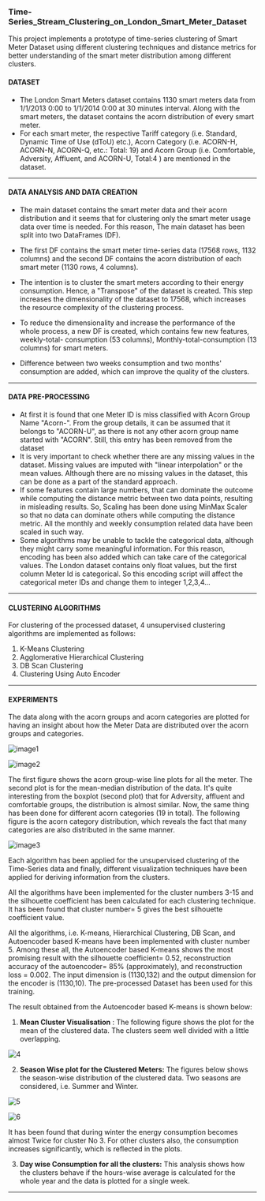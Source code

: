 ### Time-Series_Stream_Clustering_on_London_Smart_Meter_Dataset
This project implements a prototype of time-series clustering of Smart Meter Dataset using different clustering techniques and distance metrics for better understanding of the smart meter distribution among different clusters.

#### DATASET
* The London Smart Meters dataset contains 1130 smart meters data from 1/1/2013 0:00 to 1/1/2014 0:00 at 30 minutes interval. Along with the smart meters, the dataset contains the acorn distribution of every smart meter.
* For each smart meter, the respective Tariff category (i.e. Standard, Dynamic Time of Use (dToU) etc.), Acorn Category (i.e. ACORN-H, ACORN-N, ACORN-Q, etc.: Total: 19) and Acorn Group (i.e. Comfortable, Adversity, Affluent, and ACORN-U, Total:4 ) are mentioned in the dataset.
----------------------------------------------------------

#### DATA ANALYSIS AND DATA CREATION

* The main dataset contains the smart meter data and their acorn distribution and it seems that for clustering only the smart meter usage data over time is needed. For this reason, The main dataset has been split into two DataFrames (DF).

* The first DF contains the smart meter time-series data (17568 rows, 1132 columns) and the second DF contains the acorn distribution of each smart meter (1130 rows, 4 columns).

* The intention is to cluster the smart meters according to their energy consumption. Hence, a "Transpose" of the dataset is created. This step increases the dimensionality of the dataset to 17568, which increases the resource complexity of the clustering process.

* To reduce the dimensionality and increase the performance of the whole process, a new DF is created, which contains few new features, weekly-total- consumption (53 columns), Monthly-total-consumption (13 columns) for smart meters.

* Difference between two weeks consumption and two months' consumption are added, which can improve the quality of the clusters.
-----------------------------------------------------------------

#### DATA PRE-PROCESSING
* At first it is found that one Meter ID is miss classified with Acorn Group Name "Acorn-". From the group details, it can be assumed that it belongs to "ACORN-U", as there is not any other acorn group name started with "ACORN". Still, this entry has been removed from the dataset
* It is very important to check whether there are any missing values in the dataset. Missing values are imputed with "linear interpolation" or the mean values. Although there are no missing values in the dataset, this can be done as a part of the standard approach.
* If some features contain large numbers, that can dominate the outcome while computing the distance metric between two data points, resulting in misleading results. So, Scaling has been done using MinMax Scaler so that no data can dominate others while computing the distance metric. All the monthly and weekly consumption related data have been scaled in such way.
* Some algorithms may be unable to tackle the categorical data, although they might carry some meaningful information. For this reason, encoding has been also added which can take care of the categorical values. The London dataset contains only float values, but the first column Meter Id is categorical. So this encoding script will affect the categorical meter IDs and change them to integer 1,2,3,4...
-----------------------------------------------------------


#### CLUSTERING ALGORITHMS
For clustering of the processed dataset, 4 unsupervised clustering algorithms are implemented as follows:

1.	K-Means Clustering
2.	Agglomerative Hierarchical Clustering
3.	DB Scan Clustering
4.	Clustering Using Auto Encoder
----------------------------------------------------------


#### EXPERIMENTS

The data along with the acorn groups and acorn categories are plotted for having an insight about how the Meter Data are distributed over the acorn groups and categories.

![image1](https://github.com/Niloy-Chakraborty/Time-Series_Stream_Clustering_on_London_Smart_Meter_Dataset/blob/master/IMAGES/image1.jpeg)


![image2](https://github.com/Niloy-Chakraborty/Time-Series_Stream_Clustering_on_London_Smart_Meter_Dataset/blob/master/IMAGES/image2.png)

The first figure shows the acorn group-wise line plots for all the meter. The second plot is for the mean-median distribution of the data. It's quite interesting from the boxplot (second plot) that for Adversity, affluent and comfortable groups, the distribution is almost similar. Now, the same thing has been done for different acorn categories (19 in total). The following figure is the acorn category distribution, which reveals the fact that many categories are also distributed in the same manner.

![image3](https://github.com/Niloy-Chakraborty/Time-Series_Stream_Clustering_on_London_Smart_Meter_Dataset/blob/master/IMAGES/image3.png)

Each algorithm has been applied for the unsupervised clustering of the Time-Series data and finally, different visualization techniques have been applied for deriving information from the clusters.

All the algorithms have been implemented for the cluster numbers 3-15 and the silhouette coefficient has been calculated for each clustering technique. It has been found that cluster number= 5 gives the best silhouette coefficient value.


All the algorithms, i.e. K-means, Hierarchical Clustering, DB Scan, and Autoencoder based K-means have been implemented with cluster number 5. Among these all, the Autoencoder based K-means shows the most promising result with the silhouette coefficient= 0.52, reconstruction accuracy of the autoencoder= 85% (approximately), and reconstruction loss = 0.002. The input dimension is (1130,132) and the output dimension for the encoder is (1130,10). The pre-processed Dataset has been used for this training.

The result obtained from the Autoencoder based K-means is shown below:

1. **Mean Cluster Visualisation** : The following figure shows the plot for the mean of the clustered data. The clusters seem well divided with a little overlapping.

![4](https://github.com/Niloy-Chakraborty/Time-Series_Stream_Clustering_on_London_Smart_Meter_Dataset/blob/master/IMAGES/image4.jpeg)


2. **Season Wise plot for the Clustered Meters:** The figures below shows the season-wise distribution of the clustered data. Two seasons are considered, i.e. Summer and Winter.

![5](https://github.com/Niloy-Chakraborty/Time-Series_Stream_Clustering_on_London_Smart_Meter_Dataset/blob/master/IMAGES/image5.jpeg)

![6](https://github.com/Niloy-Chakraborty/Time-Series_Stream_Clustering_on_London_Smart_Meter_Dataset/blob/master/IMAGES/image6.jpeg)

It has been found that during winter the energy consumption becomes almost Twice for cluster No 3. For other clusters also, the consumption increases significantly, which is reflected in the plots.

3. **Day wise Consumption for all the clusters:** This analysis shows how the clusters behave if the hours-wise average is calculated for the whole year and the data is plotted for a single week.

--------------------------------------------------------------------------------------------------------------------------


